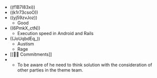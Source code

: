 - ((f1B7I83xi))
- ((k1r73csoO))
- ((yj59zvJoz))
    - Good
- ((6PmkX_ctN))
    - Execution speed in Android and Rails
- ((JoUqbdEq_))
    - Austism
    - Rage
- [[💪🏻 Commitments]]
- 
    - To be aware of he need to think solution with the consideration of other parties in the theme team.
